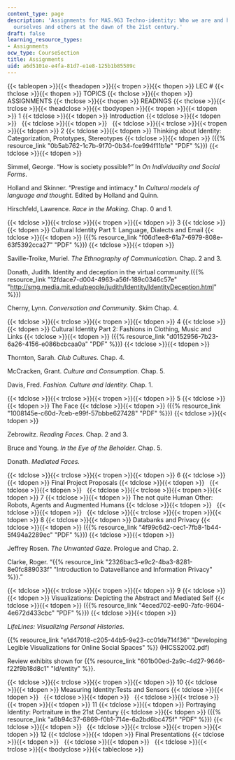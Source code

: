 ```yaml
---
content_type: page
description: 'Assignments for MAS.963 Techno-identity: Who we are and how we perceive
  ourselves and others at the dawn of the 21st century.'
draft: false
learning_resource_types:
- Assignments
ocw_type: CourseSection
title: Assignments
uid: a6d5101e-e4fa-81d7-e1e8-125b1b85589c
---
```

{{< tableopen >}}{{< theadopen >}}{{< tropen >}}{{< thopen >}}
LEC #
{{< thclose >}}{{< thopen >}}
TOPICS
{{< thclose >}}{{< thopen >}}
ASSIGNMENTS
{{< thclose >}}{{< thopen >}}
READINGS
{{< thclose >}}{{< trclose >}}{{< theadclose >}}{{< tbodyopen >}}{{< tropen >}}{{< tdopen >}}
1
{{< tdclose >}}{{< tdopen >}}
Introduction
{{< tdclose >}}{{< tdopen >}}
 
{{< tdclose >}}{{< tdopen >}}
 
{{< tdclose >}}{{< trclose >}}{{< tropen >}}{{< tdopen >}}
2
{{< tdclose >}}{{< tdopen >}}
Thinking about Identity: Categorization, Prototypes, Stereotypes
{{< tdclose >}}{{< tdopen >}}
({{% resource_link "0b5ab762-1c7b-9f70-0b34-fce994f11b1e" "PDF" %}})
{{< tdclose >}}{{< tdopen >}}

Simmel, George. “How is society possible?” In *On Individuality and Social Forms*.

Holland and Skinner. “Prestige and intimacy.” In *Cultural models of language and thought.* Edited by Holland and Quinn.

Hirschfeld, Lawrence. *Race in the Making.* Chap. 0 and 1.

{{< tdclose >}}{{< trclose >}}{{< tropen >}}{{< tdopen >}}
3
{{< tdclose >}}{{< tdopen >}}
Cultural Identity Part 1: Language, Dialects and Email
{{< tdclose >}}{{< tdopen >}}
({{% resource_link "f06d1ee8-61a7-6979-808e-63f5392cca27" "PDF" %}})
{{< tdclose >}}{{< tdopen >}}

Saville-Troike, Muriel. *The Ethnography of Communication.* Chap. 2 and 3.

Donath, Judith. Identity and deception in the virtual community.({{% resource_link "12fdace7-d004-4963-a56f-189c0346c57e" "http://smg.media.mit.edu/people/judith/Identity/IdentityDeception.html" %}})

Cherny, Lynn. *Conversation and Community*. Skim Chap. 4.

{{< tdclose >}}{{< trclose >}}{{< tropen >}}{{< tdopen >}}
4
{{< tdclose >}}{{< tdopen >}}
Cultural Identity Part 2: Fashions in Clothing, Music and Links
{{< tdclose >}}{{< tdopen >}}
({{% resource_link "d0152956-7b23-6a26-4156-e086bcbcaa0a" "PDF" %}})
{{< tdclose >}}{{< tdopen >}}

Thornton, Sarah. *Club Cultures.* Chap. 4.

McCracken, Grant. *Culture and Consumption.* Chap. 5.

Davis, Fred. *Fashion. Culture and Identity.* Chap. 1.

{{< tdclose >}}{{< trclose >}}{{< tropen >}}{{< tdopen >}}
5
{{< tdclose >}}{{< tdopen >}}
The Face
{{< tdclose >}}{{< tdopen >}}
({{% resource_link "1008145e-c60d-7ceb-e99f-57bbbe627428" "PDF" %}})
{{< tdclose >}}{{< tdopen >}}

Zebrowitz. *Reading Faces*. Chap. 2 and 3.

Bruce and Young. *In the Eye of the Beholder.* Chap. 5.

Donath. *Mediated Faces.*

{{< tdclose >}}{{< trclose >}}{{< tropen >}}{{< tdopen >}}
6
{{< tdclose >}}{{< tdopen >}}
Final Project Proposals
{{< tdclose >}}{{< tdopen >}}
 
{{< tdclose >}}{{< tdopen >}}
 
{{< tdclose >}}{{< trclose >}}{{< tropen >}}{{< tdopen >}}
7
{{< tdclose >}}{{< tdopen >}}
The not quite Human Other: Robots, Agents and Augmented Humans
{{< tdclose >}}{{< tdopen >}}
 
{{< tdclose >}}{{< tdopen >}}
 
{{< tdclose >}}{{< trclose >}}{{< tropen >}}{{< tdopen >}}
8
{{< tdclose >}}{{< tdopen >}}
Databanks and Privacy
{{< tdclose >}}{{< tdopen >}}
({{% resource_link "4f99c6d2-cec1-7fb8-1b44-5f494a2289ec" "PDF" %}})
{{< tdclose >}}{{< tdopen >}}

Jeffrey Rosen. *The Unwanted Gaze*. Prologue and Chap. 2.

Clarke, Roger. “{{% resource_link "2326bac3-e9c2-4ba3-8281-8e0fc889033f" "Introduction to Dataveillance and Information Privacy" %}}.”

{{< tdclose >}}{{< trclose >}}{{< tropen >}}{{< tdopen >}}
9
{{< tdclose >}}{{< tdopen >}}
Visualizations: Depicting the Abstract and Mediated Self
{{< tdclose >}}{{< tdopen >}}
({{% resource_link "4eced702-ee90-7afc-9604-4e672d433cbc" "PDF" %}})
{{< tdclose >}}{{< tdopen >}}

*LifeLines: Visualizing Personal Histories.*

{{% resource_link "e1d47018-c205-44b5-9e23-cc01de714f36" "Developing Legible Visualizations for Online Social Spaces" %}} (HICSS2002.pdf)

Review exhibits shown for {{% resource_link "601b00ed-2a9c-4d27-9646-f22f9b18d8c1" "Id/entity" %}}.

{{< tdclose >}}{{< trclose >}}{{< tropen >}}{{< tdopen >}}
10
{{< tdclose >}}{{< tdopen >}}
Measuring Identity:Tests and Sensors
{{< tdclose >}}{{< tdopen >}}
 
{{< tdclose >}}{{< tdopen >}}
 
{{< tdclose >}}{{< trclose >}}{{< tropen >}}{{< tdopen >}}
11
{{< tdclose >}}{{< tdopen >}}
Portraying Identity: Portraiture in the 21st Century
{{< tdclose >}}{{< tdopen >}}
({{% resource_link "a6b94c37-6869-f0b1-714e-6a2bd6bc475f" "PDF" %}})
{{< tdclose >}}{{< tdopen >}}
 
{{< tdclose >}}{{< trclose >}}{{< tropen >}}{{< tdopen >}}
12
{{< tdclose >}}{{< tdopen >}}
Final Presentations
{{< tdclose >}}{{< tdopen >}}
 
{{< tdclose >}}{{< tdopen >}}
 
{{< tdclose >}}{{< trclose >}}{{< tbodyclose >}}{{< tableclose >}}